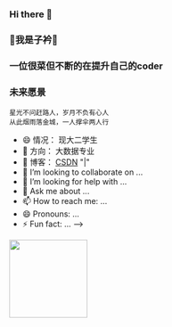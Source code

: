 ### Hi there 👋
### 👋我是子衿👋

### 一位很菜但不断的在提升自己的coder
### 未来愿景
    星光不问赶路人，岁月不负有心人
    从此烟雨落金城，一人撑伞两人行
- 😄 情况： 现大二学生
- 🔭 方向： 大数据专业
- 🌱 博客： <a href="https://https://blog.csdn.net/m0_70638653?spm=1000.2115.3001.5343" rel="nofollow">CSDN</a> "|"
- 👯 I’m looking to collaborate on ...
- 🤔 I’m looking for help with ...
- 💬 Ask me about ...
- 📫 How to reach me: ...
- 😄 Pronouns: ...
- ⚡ Fun fact: ...
-->
<img height="140px" src="https://github-readme-stats.vercel.app/api?username=mzijin&amp;show_icons=true&amp;theme=radical&amp;bg_color=0,EC6C6C,FFD479,FFFC79,73FA79&amp;theme=synthwave&amp;locale=cn&amp;hide_title=true&amp;hide_border=true" style="max-width: 100%;">
